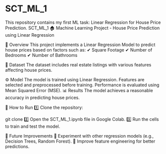 # SCT_ML_1
This repository contains my first ML task: Linear Regression for House Price Prediction.
SCT_ML_1 🏠
Machine Learning Project - House Price Prediction using Linear Regression

📌 Overview
This project implements a Linear Regression Model to predict house prices based on factors such as:
✔ Square Footage
✔ Number of Bedrooms
✔ Number of Bathrooms

📂 Dataset
The dataset includes real estate listings with various features affecting house prices.

⚙️ Model
The model is trained using Linear Regression.
Features are selected and preprocessed before training.
Performance is evaluated using Mean Squared Error (MSE).
📊 Results
The model achieves a reasonable accuracy in predicting house prices.

🚀 How to Run
1️⃣ Clone the repository:

git clone <your-repo-url>
2️⃣ Open the SCT_ML_1.ipynb file in Google Colab.
3️⃣ Run the cells to train and test the model.

📌 Future Improvements
🔹 Experiment with other regression models (e.g., Decision Trees, Random Forest).
🔹 Improve feature engineering for better predictions.
